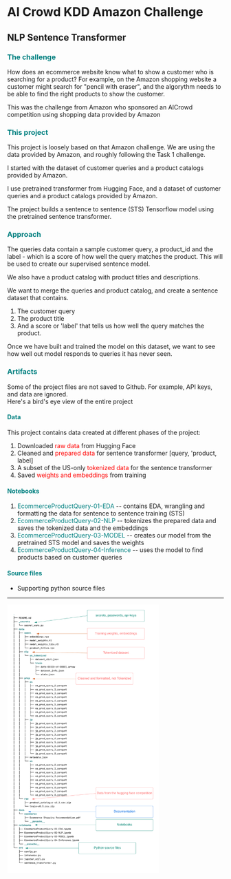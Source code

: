 # AI Crowd KDD Amazon Challenge
## NLP Sentence Transformer

### <font color=teal>The challenge</font>
How does an ecommerce website know what to show a customer who is searching for a product?  For example, on the Amazon shopping website a customer might search for "pencil with eraser", and the algorythm needs to be able to find the right products to show the customer.

This was the challenge from Amazon who sponsored an AICrowd competition using shopping data provided by Amazon

### <font color=teal>This project</font>

This project is loosely based on that Amazon challenge.  We are using the data provided by Amazon, and roughly following the Task 1 challenge.

I started with the dataset of customer queries and a product catalogs provided by Amazon.

I use pretrained transformer from Hugging Face, and a dataset of customer queries and a product catalogs provided by Amazon.

The project builds a sentence to sentence (STS) Tensorflow model using the pretrained sentence transformer.

### <font color=teal>Approach</font>

The queries data contain a sample customer query, a product_id and the label - which is a score of how well the query matches the product.  This will be used to create our supervised sentence model.

We also have a product catalog with product titles and descriptions.

We want to merge the queries and product catalog, and create a sentence dataset that contains.

1. The customer query
2. The product title
3. And a score or 'label' that tells us how well the query matches the product.

Once we have built and trained the model on this dataset, we want to see how well out model responds to queries it has never seen.


### <font color=teal>Artifacts</font>
Some of the project files are not saved to Github. For example, API keys, and data are ignored.  
Here's a bird's eye view of the entire project

#### <font color=teal>Data</font>
This project contains data created at different phases of the project:
1. Downloaded <font color=red>raw data</font> from Hugging Face
2. Cleaned and <font color=red>prepared data</font> for sentence transformer [query, 'product, label]
3. A subset of the US-only <font color=red>tokenized data</font> for the sentence transformer 
4. Saved <font color=red>weights and embeddings</font> from training

#### <font color=teal>Notebooks</font>
1.  <font color=teal>EcommerceProductQuery-01-EDA</font>  -- contains EDA, wrangling and formatting the data for sentence to sentence training (STS)
2. <font color=teal>EcommerceProductQuery-02-NLP</font> -- tokenizes the prepared data and saves the tokenized data and the embeddings
3. <font color=teal>EcommerceProductQuery-03-MODEL</font> -- creates our model from the pretrained STS model and saves the weights
4. <font color=teal>EcommerceProductQuery-04-Inference</font> -- uses the model to find products based on customer queries

#### <font color=teal>Source files</font>

- Supporting python source files

---

<img src="dev_environment.png" width="70%"/>



